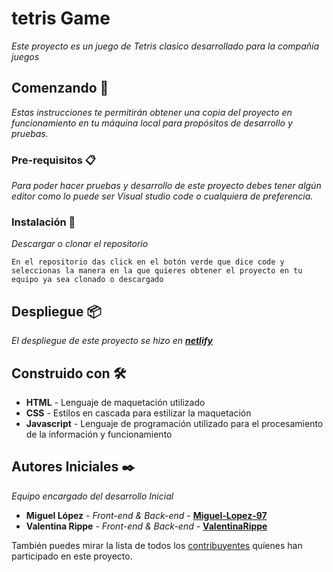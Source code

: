 # tetris Game

_Este proyecto es un juego de Tetris clasico desarrollado para la compañía juegos_

## Comenzando 🚀

_Estas instrucciones te permitirán obtener una copia del proyecto en funcionamiento en tu máquina local para propósitos de desarrollo y pruebas._


### Pre-requisitos 📋

_Para poder hacer pruebas y desarrollo de este proyecto debes tener algún editor como lo puede ser Visual studio code o cualquiera de preferencia._


### Instalación 🔧


_Descargar o clonar el repositorio_


```
En el repositorio das click en el botón verde que dice code y seleccionas la manera en la que quieres obtener el proyecto en tu equipo ya sea clonado o descargado
```

## Despliegue 📦

_El despliegue de este proyecto se hizo en [**netlify**](https://practical-wright-b7d057.netlify.app/)_

## Construido con 🛠️

* **HTML** - Lenguaje de maquetación utilizado
* **CSS** - Estilos en cascada para estilizar la maquetación
* **Javascript** - Lenguaje de programación utilizado para el procesamiento de la información y funcionamiento

## Autores Iniciales ✒️

_Equipo encargado del desarrollo Inicial_

* **Miguel López** - *Front-end & Back-end* - [**Miguel-Lopez-97**](https://github.com/Miguel-Lopez-97)
* **Valentina Rippe** - *Front-end & Back-end* - [**ValentinaRippe**](https://github.com/ValentinaRippe)

También puedes mirar la lista de todos los [contribuyentes](https://github.com/Miguel-Lopez-97/Juego-de-Tetris/graphs/contributors) quíenes han participado en este proyecto. 

